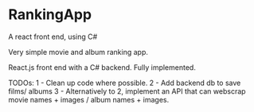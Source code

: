 # RankingApp
A react front end, using C#

Very simple movie and album ranking app.

React.js front end with a C# backend.
Fully implemented.

TODOs:
1 - Clean up code where possible.
2 - Add backend db to save films/ albums
3 - Alternatively to 2, implement an API that can webscrap movie names + images / album names + images.
